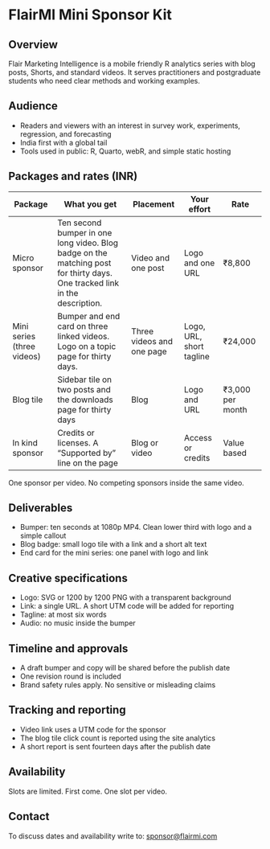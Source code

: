 # FlairMI Mini Sponsor Kit

## Overview
Flair Marketing Intelligence is a mobile friendly R analytics series with blog posts, Shorts, and standard videos. It serves practitioners and postgraduate students who need clear methods and working examples.

## Audience
- Readers and viewers with an interest in survey work, experiments, regression, and forecasting
- India first with a global tail
- Tools used in public: R, Quarto, webR, and simple static hosting

## Packages and rates (INR)
| Package | What you get | Placement | Your effort | Rate |
|---|---|---|---|---|
| Micro sponsor | Ten second bumper in one long video. Blog badge on the matching post for thirty days. One tracked link in the description. | Video and one post | Logo and one URL | ₹8,800 |
| Mini series (three videos) | Bumper and end card on three linked videos. Logo on a topic page for thirty days. | Three videos and one page | Logo, URL, short tagline | ₹24,000 |
| Blog tile | Sidebar tile on two posts and the downloads page for thirty days | Blog | Logo and URL | ₹3,000 per month |
| In kind sponsor | Credits or licenses. A “Supported by” line on the page | Blog or video | Access or credits | Value based |

One sponsor per video. No competing sponsors inside the same video.

## Deliverables
- Bumper: ten seconds at 1080p MP4. Clean lower third with logo and a simple callout
- Blog badge: small logo tile with a link and a short alt text
- End card for the mini series: one panel with logo and link

## Creative specifications
- Logo: SVG or 1200 by 1200 PNG with a transparent background
- Link: a single URL. A short UTM code will be added for reporting
- Tagline: at most six words
- Audio: no music inside the bumper

## Timeline and approvals
- A draft bumper and copy will be shared before the publish date
- One revision round is included
- Brand safety rules apply. No sensitive or misleading claims

## Tracking and reporting
- Video link uses a UTM code for the sponsor
- The blog tile click count is reported using the site analytics
- A short report is sent fourteen days after the publish date

## Availability
Slots are limited. First come. One slot per video.

## Contact
To discuss dates and availability write to: sponsor@flairmi.com
